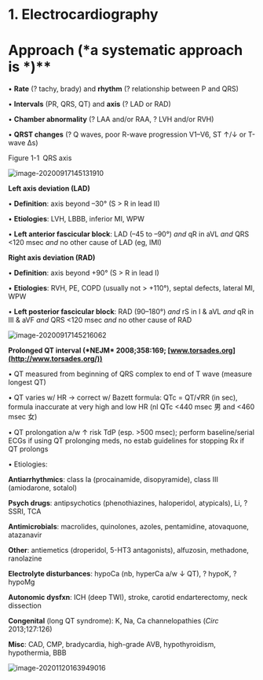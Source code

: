# 1. Electrocardiography

# Approach (\*a systematic approach is \*)**

• **Rate** (? tachy, brady) and **rhythm** (? relationship between P and QRS)

• **Intervals** (PR, QRS, QT) and **axis** (? LAD or RAD)

• **Chamber abnormality** (? LAA and/or RAA, ? LVH and/or RVH)

• **QRST changes** (? Q waves, poor R-wave progression V1–V6, ST ↑/↓ or T-wave Δs)

Figure 1-1 QRS axis

![image-20200917145131910](https://i.imgur.com/wrQs9Ew.png)

**Left axis deviation (LAD)**

• **Definition**: axis beyond –30° (S > R in lead II)

• **Etiologies**: LVH, LBBB, inferior MI, WPW

• **Left anterior fascicular block**: LAD (–45 to –90°) *and* qR in aVL *and* QRS <120 msec *and* no other cause of LAD (eg, IMI)

**Right axis deviation (RAD)**

• **Definition**: axis beyond +90° (S > R in lead I)

• **Etiologies**: RVH, PE, COPD (usually not > +110°), septal defects, lateral MI, WPW

• **Left posterior fascicular block**: RAD (90–180°) *and* rS in I & aVL *and* qR in III & aVF *and* QRS <120 msec *and* no other cause of RAD

![image-20200917145216062](https://i.imgur.com/PNmk2nH.png)

**Prolonged QT interval (\*NEJM\* 2008;358:169; [www.torsades.org](http://www.torsades.org/))**

• QT measured from beginning of QRS complex to end of T wave (measure longest QT)

• QT varies w/ HR → correct w/ Bazett formula: QTc = QT/√RR (in sec), formula inaccurate at very high and low HR (nl QTc <440 msec 男 and <460 msec 女)

• QT prolongation a/w ↑ risk TdP (esp. >500 msec); perform baseline/serial ECGs if using QT prolonging meds, no estab guidelines for stopping Rx if QT prolongs

• Etiologies:

**Antiarrhythmics**: class Ia (procainamide, disopyramide), class III (amiodarone, sotalol)

**Psych drugs**: antipsychotics (phenothiazines, haloperidol, atypicals), Li, ? SSRI, TCA

**Antimicrobials**: macrolides, quinolones, azoles, pentamidine, atovaquone, atazanavir

**Other**: antiemetics (droperidol, 5-HT3 antagonists), alfuzosin, methadone, ranolazine

**Electrolyte disturbances**: hypoCa (nb, hyperCa a/w ↓ QT), ? hypoK, ? hypoMg

**Autonomic dysfxn**: ICH (deep TWI), stroke, carotid endarterectomy, neck dissection

**Congenital** (long QT syndrome): K, Na, Ca channelopathies (*Circ* 2013;127:126)

**Misc**: CAD, CMP, bradycardia, high-grade AVB, hypothyroidism, hypothermia, BBB

![image-20201120163949016](https://i.imgur.com/KU68zmW.png)

